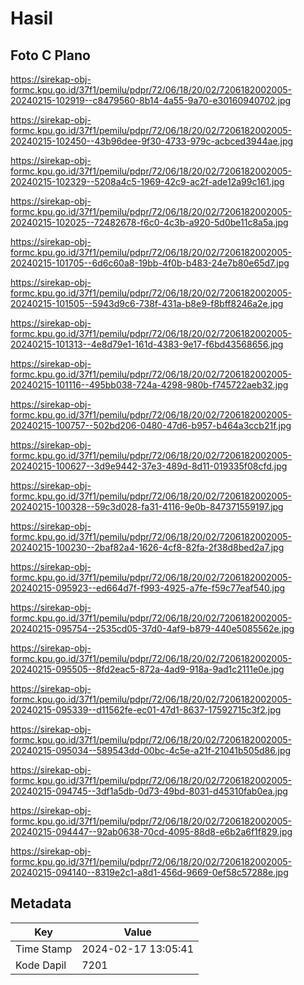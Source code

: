 # Hasil

## Foto C Plano

https://sirekap-obj-formc.kpu.go.id/37f1/pemilu/pdpr/72/06/18/20/02/7206182002005-20240215-102919--c8479560-8b14-4a55-9a70-e30160940702.jpg

https://sirekap-obj-formc.kpu.go.id/37f1/pemilu/pdpr/72/06/18/20/02/7206182002005-20240215-102450--43b96dee-9f30-4733-979c-acbced3944ae.jpg

https://sirekap-obj-formc.kpu.go.id/37f1/pemilu/pdpr/72/06/18/20/02/7206182002005-20240215-102329--5208a4c5-1969-42c9-ac2f-ade12a99c161.jpg

https://sirekap-obj-formc.kpu.go.id/37f1/pemilu/pdpr/72/06/18/20/02/7206182002005-20240215-102025--72482678-f6c0-4c3b-a920-5d0be11c8a5a.jpg

https://sirekap-obj-formc.kpu.go.id/37f1/pemilu/pdpr/72/06/18/20/02/7206182002005-20240215-101705--6d6c60a8-19bb-4f0b-b483-24e7b80e65d7.jpg

https://sirekap-obj-formc.kpu.go.id/37f1/pemilu/pdpr/72/06/18/20/02/7206182002005-20240215-101505--5943d9c6-738f-431a-b8e9-f8bff8246a2e.jpg

https://sirekap-obj-formc.kpu.go.id/37f1/pemilu/pdpr/72/06/18/20/02/7206182002005-20240215-101313--4e8d79e1-161d-4383-9e17-f6bd43568656.jpg

https://sirekap-obj-formc.kpu.go.id/37f1/pemilu/pdpr/72/06/18/20/02/7206182002005-20240215-101116--495bb038-724a-4298-980b-f745722aeb32.jpg

https://sirekap-obj-formc.kpu.go.id/37f1/pemilu/pdpr/72/06/18/20/02/7206182002005-20240215-100757--502bd206-0480-47d6-b957-b464a3ccb21f.jpg

https://sirekap-obj-formc.kpu.go.id/37f1/pemilu/pdpr/72/06/18/20/02/7206182002005-20240215-100627--3d9e9442-37e3-489d-8d11-019335f08cfd.jpg

https://sirekap-obj-formc.kpu.go.id/37f1/pemilu/pdpr/72/06/18/20/02/7206182002005-20240215-100328--59c3d028-fa31-4116-9e0b-847371559197.jpg

https://sirekap-obj-formc.kpu.go.id/37f1/pemilu/pdpr/72/06/18/20/02/7206182002005-20240215-100230--2baf82a4-1626-4cf8-82fa-2f38d8bed2a7.jpg

https://sirekap-obj-formc.kpu.go.id/37f1/pemilu/pdpr/72/06/18/20/02/7206182002005-20240215-095923--ed664d7f-f993-4925-a7fe-f59c77eaf540.jpg

https://sirekap-obj-formc.kpu.go.id/37f1/pemilu/pdpr/72/06/18/20/02/7206182002005-20240215-095754--2535cd05-37d0-4af9-b879-440e5085562e.jpg

https://sirekap-obj-formc.kpu.go.id/37f1/pemilu/pdpr/72/06/18/20/02/7206182002005-20240215-095505--8fd2eac5-872a-4ad9-918a-9ad1c2111e0e.jpg

https://sirekap-obj-formc.kpu.go.id/37f1/pemilu/pdpr/72/06/18/20/02/7206182002005-20240215-095339--d11562fe-ec01-47d1-8637-17592715c3f2.jpg

https://sirekap-obj-formc.kpu.go.id/37f1/pemilu/pdpr/72/06/18/20/02/7206182002005-20240215-095034--589543dd-00bc-4c5e-a21f-21041b505d86.jpg

https://sirekap-obj-formc.kpu.go.id/37f1/pemilu/pdpr/72/06/18/20/02/7206182002005-20240215-094745--3df1a5db-0d73-49bd-8031-d45310fab0ea.jpg

https://sirekap-obj-formc.kpu.go.id/37f1/pemilu/pdpr/72/06/18/20/02/7206182002005-20240215-094447--92ab0638-70cd-4095-88d8-e6b2a6f1f829.jpg

https://sirekap-obj-formc.kpu.go.id/37f1/pemilu/pdpr/72/06/18/20/02/7206182002005-20240215-094140--8319e2c1-a8d1-456d-9669-0ef58c57288e.jpg


## Metadata

| Key        | Value               |
| ---------- | ------------------- |
| Time Stamp | 2024-02-17 13:05:41 |
| Kode Dapil | 7201                |



